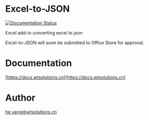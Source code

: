 # Excel-to-JSON

[![Documentation Status](https://readthedocs.org/projects/excel-to-json/badge/?version=latest)](http://excel-to-json.readthedocs.io/en/latest/?badge=latest)

Excel add-in converting excel to json

Excel-to-JSON will soon be submitted to Office Store for approval.


# Documentation
[https://docs.wtsolutions.cn](https://docs.wtsolutions.cn)

# Author
he.yang@wtsolutions.cn